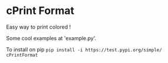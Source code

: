 # cPrint Format

Easy way to print colored !

Some cool examples at 'example.py'.

To install on pip 
`pip install -i https://test.pypi.org/simple/ cPrintFormat`